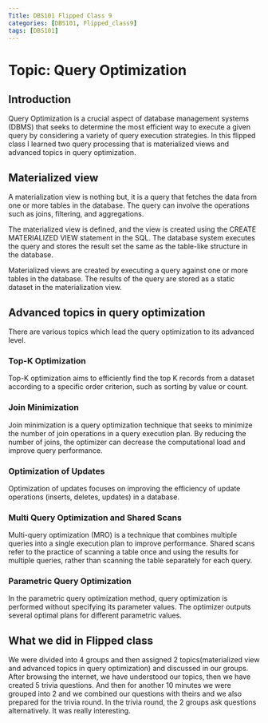 ```yaml
---
Title: DBS101 Flipped Class 9
categories: [DBS101, Flipped_class9]
tags: [DBS101]
---
```


# Topic: Query Optimization

## Introduction

Query Optimization is a crucial aspect of database management systems (DBMS) that seeks to determine the most efficient way to execute a given query by considering a variety of query execution strategies. In this flipped class I learned two query processing that is materialized views and advanced topics in 
query optimization.

## Materialized view

A materialization view is nothing but, it is a query that fetches the data from one or more tables in the database. The query can involve the operations such as joins, filtering, and aggregations.

The materialized view is defined, and the view is created using the CREATE MATERIALIZED VIEW statement in the SQL. The database system executes the query and stores the result set the same as the table-like structure in the database.

Materialized views are created by executing a query against one or more tables in the database. The results of the query are stored as a static dataset in the materialization view.

## Advanced topics in query optimization

There are various topics which lead the query optimization to its advanced level.

### Top-K Optimization
Top-K optimization aims to efficiently find the top K records from a dataset according to a specific order criterion, such as sorting by value or count. 

### Join Minimization
Join minimization is a query optimization technique that seeks to minimize the number of join operations in a query execution plan. By reducing the number of joins, the optimizer can decrease the computational load and improve query performance.

### Optimization of Updates
Optimization of updates focuses on improving the efficiency of update operations (inserts, deletes, updates) in a database. 

### Multi Query Optimization and Shared Scans
Multi-query optimization (MRO) is a technique that combines multiple queries into a single execution plan to improve performance. Shared scans refer to the practice of scanning a table once and using the results for multiple queries, rather than scanning the table separately for each query. 

### Parametric Query Optimization
In the parametric query optimization method, query optimization is performed without specifying its parameter values. The optimizer outputs several optimal plans for different parametric values.

## What we did in Flipped class
We were divided into 4 groups and then assigned 2 topics(materialized view and advanced topics in query optimization) and discussed in our groups. After browsing the internet, we have understood our topics, then we have created  5 trivia questions. And then for another 10 minutes we were grouped into 2 and we combined our questions with theirs and we also prepared for the trivia round. In the trivia round, the 2 groups ask questions alternatively. It was really interesting.
